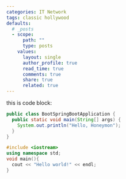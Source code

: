 ```yaml
---
categories: IT Network
tags: classic hollywood
defaults:
  # _posts
  - scope:
      path: ""
      type: posts
    values:
      layout: single
      author_profile: true
      read_time: true
      comments: true
      share: true
      related: true
---
```


this is code block:

```java
public class BootSpringBootApplication {
  public static void main(String[] args) {
    System.out.println("Hello, Honeymon");
  }
}
```

```cpp
#include <iostream>
using namespace std;
void main(){
  cout << "Hello world!" << endl;
}
```

<!--- Author: Myungsik Kim _ last modified:06-25-2020-->